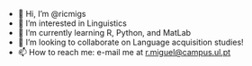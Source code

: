 - 👋 Hi, I’m @ricmigs
- 👀 I’m interested in Linguistics
- 🌱 I’m currently learning R, Python, and MatLab
- 💞️ I’m looking to collaborate on Language acquisition studies!
- 📫 How to reach me: e-mail me at r.miguel@campus.ul.pt 

<!---
ricmigs/ricmigs is a ✨ special ✨ repository because its `README.md` (this file) appears on your GitHub profile.
You can click the Preview link to take a look at your changes.
--->
